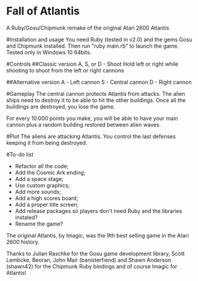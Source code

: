 # Fall of Atlantis
A Ruby/Gosu/Chipmunk remake of the original Atari 2600 Atlantis

#Installation and usage
You need Ruby (tested in v2.0) and the gems Gosu and Chipmunk installed. Then run "ruby main.rb" to launch the game. Tested only in Windows 10 64bits.

#Controls
##Classic version
A, S, or D - Shoot
Hold left or right while shooting to shoot from the left or right cannons

##Alternative version
A - Left cannon
S - Central cannon
D - Right cannon

#Gameplay
The central cannon protects Atlantis from attacks. The alien ships need to destroy it to be able to hit the other buildings. Once all the buildings are destroyed, you lose the game.

For every 10.000 points you make, you will be able to have your main cannon plus a random building restored between alien waves.

#Plot
The aliens are attacking Atlantis. You control the last defenses keeping it from being destroyed.

#To-do list
- Refactor all the code;
- Add the Cosmic Ark ending;
- Add a space stage;
- Use custom graphics;
- Add more sounds;
- Add a high scores board;
- Add a proper title screen;
- Add release packages so players don't need Ruby and the libraries instaled?
- Rename the game?

The original Atlantis, by Imagic, was the 9th best selling game in the Atari 2600 history.

Thanks to Julian Raschke for the Gosu game development library, Scott Lembcke, Beoran, John Mair (banisterfiend) and Shawn Anderson (shawn42) for the Chipmunk Ruby bindings and of course Imagic for Atlantis!
